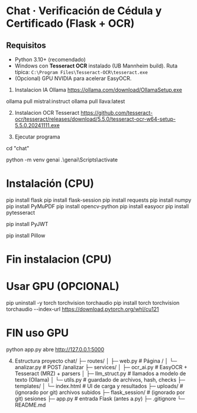 # Chat · Verificación de Cédula y Certificado (Flask + OCR)

## Requisitos
- Python 3.10+ (recomendado)
- Windows con **Tesseract OCR** instalado (UB Mannheim build). Ruta típica:
  `C:\Program Files\Tesseract-OCR\tesseract.exe`
- (Opcional) GPU NVIDIA para acelerar EasyOCR.

1. Instalacion IA Ollama
https://ollama.com/download/OllamaSetup.exe
<!-- Actualmente se usa mistral -->
ollama pull mistral:instruct
ollama pull llava:latest

2. Instalacion OCR Tesseract
https://github.com/tesseract-ocr/tesseract/releases/download/5.5.0/tesseract-ocr-w64-setup-5.5.0.20241111.exe

3. Ejecutar programa
<!-- Solo si la ruta del powershel/cmd no se encuentra en 'chat' -->
cd "chat"

<!-- Entorno virtual -->
python -m venv genai
.\genai\Scripts\activate

# Instalación (CPU)
pip install flask
pip install flask-session
pip install requests
pip install numpy
pip install PyMuPDF
pip install opencv-python
pip install easyocr
pip install pytesseract

pip install PyJWT <!-- validar/decodificar el token del backend -->

pip install Pillow <!-- imágenes (lo usa pytesseract / easyocr) -->
# Fin instalacion (CPU)

# Usar GPU (OPCIONAL)
pip uninstall -y torch torchvision torchaudio
pip install torch torchvision torchaudio --index-url https://download.pytorch.org/whl/cu121
# FIN uso GPU

python app.py
abre http://127.0.0.1:5000

4. Estructura proyecto
chat/
├─ routes/
│  ├─ web.py            # Página /
│  └─ analizar.py       # POST /analizar
├─ services/
│  ├─ ocr_ai.py         # EasyOCR + Tesseract (MRZ) + parsers
│  ├─ llm_struct.py     # llamados a modelo de texto (Ollama)
│  └─ utils.py          # guardado de archivos, hash, checks
├─ templates/
│  └─ index.html        # UI de carga y resultados
├─ uploads/             # (ignorado por git) archivos subidos
├─ flask_session/       # (ignorado por git) sesiones
├─ app.py               # entrada Flask (antes a.py)
├─ .gitignore
└─ README.md